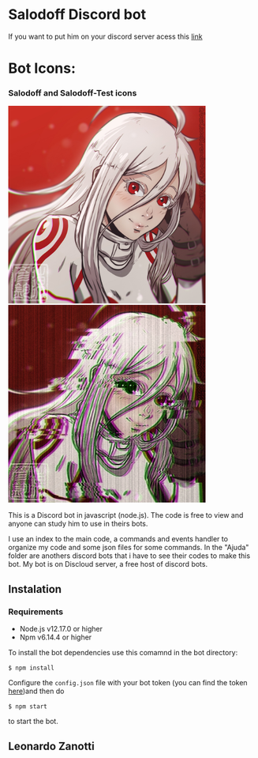 # Salodoff Discord bot

If you want to put him on your discord server acess this [link](https://discord.com/oauth2/authorize?client_id=658551592613576705&scope=bot&permissions=2146958847)

# Bot Icons:
<div>
<h3>Salodoff and Salodoff-Test icons</h3>
<img src="auxiliares-do-bot/bot-icons/salodoff.jpg" alt="Salodoff" width="400" height="400">
<img src="auxiliares-do-bot/bot-icons/salodoff-test.png" alt="Salodoff Test" width="400" height="400">
</div>

This is a Discord bot in javascript (node.js). The code is free to view and anyone can study him to use in theirs bots.

I use an index to the main code, a commands and events handler to organize my code and some json files for some commands.
In the "Ajuda" folder are anothers discord bots that i have to see their codes to make this bot.
My bot is on Discloud server, a free host of discord bots.

## Instalation

### Requirements
* Node.js v12.17.0 or higher
* Npm v6.14.4 or higher

To install the bot dependencies use this comamnd in the bot directory:
```
$ npm install
```

Configure the ```config.json``` file with your bot token (you can find the token [here](https://discord.com/developers/applications))and then do
```
$ npm start
```
to start the bot.

## Leonardo Zanotti